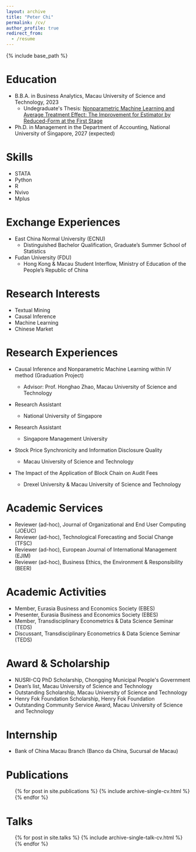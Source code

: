 ```yaml
---
layout: archive
title: "Peter Chi"
permalink: /cv/
author_profile: true
redirect_from:
  - /resume
---
```


{% include base_path %}

Education
======
* B.B.A. in Business Analytics, Macau University of Science and Technology, 2023
  * Undegraduate's Thesis: [Nonparametric Machine Learning and Average Treatment Effect: The Improvement for Estimator by Reduced-Form at the First Stage](https://github.com/Zhenghai2000/Zhenghai-Chi.github.io/tree/master/files/graduation_report.pdf)
* Ph.D. in Management in the Department of Accounting, National University of Singapore, 2027 (expected)

Skills
======
* STATA
* Python
* R
* Nvivo
* Mplus

Exchange Experiences
======
* East China Normal University (ECNU)
  * Distinguished Bachelor Qualification, Graduate’s Summer School of Statistics
* Fudan University (FDU)
  * Hong Kong & Macau Student Interflow, Ministry of Education of the People’s Republic of China
  
Research Interests
======
* Textual Mining
* Causal Inference
* Machine Learning
* Chinese Market

Research Experiences
======
* Causal Inference and Nonparametric Machine Learning within IV method (Graduation Project)
  * Advisor: Prof. Honghao Zhao, Macau University of Science and Technology

* Research Assistant
  * National University of Singapore
 
* Research Assistant
  * Singapore Management University

* Stock Price Synchronicity and Information Disclosure Quality
  * Macau University of Science and Technology

* The Impact of the Application of Block Chain on Audit Fees
  * Drexel University & Macau University of Science and Technology

Academic Services
======
* Reviewer (ad-hoc), Journal of Organizational and End User Computing (JOEUC)
* Reviewer (ad-hoc), Technological Forecasting and Social Change (TFSC)
* Reviewer (ad-hoc), European Journal of International Management (EJIM)
* Reviewer (ad-hoc), Business Ethics, the Environment & Responsibility (BEER)

Academic Activities
======
* Member, Eurasia Business and Economics Society (EBES)                   
* Presenter, Eurasia Business and Economics Society (EBES)                     
* Member, Transdisciplinary Econometrics & Data Science Seminar (TEDS)      
* Discussant, Transdisciplinary Econometrics & Data Science Seminar (TEDS)  

Award & Scholarship
======
* NUSRI-CQ PhD Scholarship, Chongqing Municipal People's Government                            
* Dean’s list, Macau University of Science and Technology                                     
* Outstanding Scholarship, Macau University of Science and Technology                    
* Henry Fok Foundation Scholarship, Henry Fok Foundation                                      
* Outstanding Community Service Award, Macau University of Science and Technology         

Internship
======
* Bank of China Macau Branch (Banco da China, Sucursal de Macau)

Publications
======
  <ul>{% for post in site.publications %}
    {% include archive-single-cv.html %}
  {% endfor %}</ul>
  
Talks
======
  <ul>{% for post in site.talks %}
    {% include archive-single-talk-cv.html %}
  {% endfor %}</ul>
